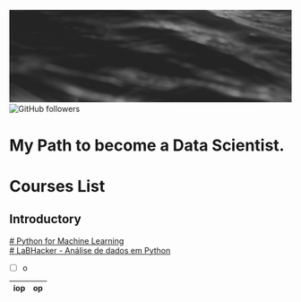 [![Header](https://github.com/FernandoSilvaDS/FernandoSilvaDS/blob/master/banner/top.gif)](https://github.com/FernandoSilvaDS)
<img alt="GitHub followers" src="https://img.shields.io/github/followers/FernandoSilvaDS?style=social">

<h1 id="my-path-to-become-a-data-scientist.">My Path to become a Data Scientist.</h1>
<h1 id="courses-list">Courses List</h1>
<h2 id="introductory">Introductory</h2>
<p><a href="https://www.greatlearning.in/academy/learn-for-free/courses/python-for-machine-learning"># Python for Machine Learning</a><br>
<a href="https://www.youtube.com/watch?v=wiMVpFfxA0w&amp;list=PLqiFjCF_dtcymXtdjwAP4s7tRoW4CYwnH"># LaBHacker -  Análise de dados em Python</a></p>


- [ ] o

iop | op
----|----




